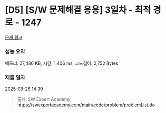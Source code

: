 # [D5] [S/W 문제해결 응용] 3일차 - 최적 경로 - 1247 

[문제 링크](https://swexpertacademy.com/main/code/problem/problemDetail.do?contestProbId=AV15OZ4qAPICFAYD) 

### 성능 요약

메모리: 27,480 KB, 시간: 1,406 ms, 코드길이: 2,752 Bytes

### 제출 일자

2025-08-26 14:39



> 출처: SW Expert Academy, https://swexpertacademy.com/main/code/problem/problemList.do